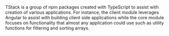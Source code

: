 TStack is a group of npm packages created with TypeScript to assist with creation of various applications. For instance, the client module leverages Angular to assist with building client side applications while the core module focuses on functionality that almost any application could use such as utility functions for filtering and sorting arrays.
